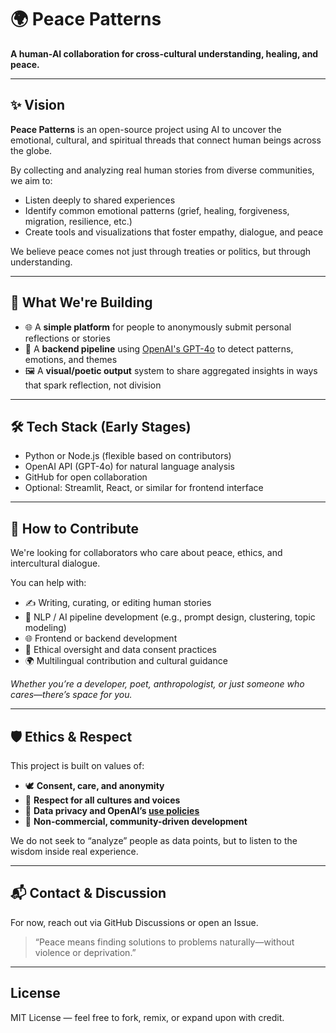 
# 🌍 Peace Patterns

**A human-AI collaboration for cross-cultural understanding, healing, and peace.**

---

## ✨ Vision

**Peace Patterns** is an open-source project using AI to uncover the emotional, cultural, and spiritual threads that connect human beings across the globe.

By collecting and analyzing real human stories from diverse communities, we aim to:
- Listen deeply to shared experiences  
- Identify common emotional patterns (grief, healing, forgiveness, migration, resilience, etc.)  
- Create tools and visualizations that foster empathy, dialogue, and peace

We believe peace comes not just through treaties or politics, but through understanding.

---

## 🔧 What We're Building

- 🌐 A **simple platform** for people to anonymously submit personal reflections or stories
- 🧠 A **backend pipeline** using [OpenAI's GPT-4o](https://openai.com/gpt-4o) to detect patterns, emotions, and themes
- 🖼️ A **visual/poetic output** system to share aggregated insights in ways that spark reflection, not division

---

## 🛠️ Tech Stack (Early Stages)

- Python or Node.js (flexible based on contributors)
- OpenAI API (GPT-4o) for natural language analysis
- GitHub for open collaboration
- Optional: Streamlit, React, or similar for frontend interface

---

## 🤝 How to Contribute

We're looking for collaborators who care about peace, ethics, and intercultural dialogue.

You can help with:
- ✍️ Writing, curating, or editing human stories  
- 🧪 NLP / AI pipeline development (e.g., prompt design, clustering, topic modeling)  
- 🌐 Frontend or backend development  
- 🧭 Ethical oversight and data consent practices  
- 🌍 Multilingual contribution and cultural guidance

*Whether you’re a developer, poet, anthropologist, or just someone who cares—there’s space for you.*

---

## 🛡️ Ethics & Respect

This project is built on values of:
- 🕊️ **Consent, care, and anonymity**
- 🧭 **Respect for all cultures and voices**
- 🔐 **Data privacy and OpenAI’s [use policies](https://openai.com/policies/usage-policies)**
- 💞 **Non-commercial, community-driven development**

We do not seek to “analyze” people as data points, but to listen to the wisdom inside real experience.

---

## 📬 Contact & Discussion

For now, reach out via GitHub Discussions or open an Issue.

> “Peace means finding solutions to problems naturally—without violence or deprivation.”

---

## License

MIT License — feel free to fork, remix, or expand upon with credit.
